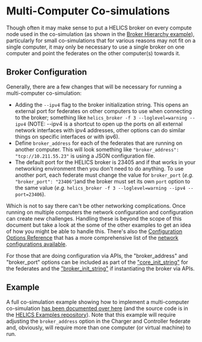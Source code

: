 # Multi-Computer Co-simulations

Though often it may make sense to put a HELICS broker on every compute node used in the co-simulation (as shown in the [Broker Hierarchy example](./borker_hierarchies.md)), particularly for small co-simulations that for various reasons may not fit on a single computer, it may only be necessary to use a single broker on one computer and point the federates on the other computer(s) towards it.

## Broker Configuration

Generally, there are a few changes that will be necessary for running a multi-computer co-simulation:

- Adding the `--ipv4` flag to the broker initialization string. This opens an external port for federates on other computers to use when connecting to the broker; something like `helics_broker -f 3 --loglevel=warning --ipv4` (NOTE: --ipv4 is a shortcut to open up the ports on all external network interfaces with ipv4 addresses, other options can do similar things on specific interfaces or with ipv6).
- Define `broker_address` for each of the federates that are running on another computer. This will look something like `"broker_address": "tcp://10.211.55.23"` is using a JSON configuration file.
- The default port for the HELICS broker is 23405 and if that works in your networking environment then you don't need to do anything. To use another port, each federate must change the value for `broker_port` (_e.g._ `"broker_port": "23406"`)and the broker must set its own `port` option to the same value (_e.g._ `helics_broker -f 3 --loglevel=warning --ipv4 --port=23406`).

Which is not to say there can't be other networking complications. Once running on multiple computers the network configuration and configuration can create new challenges. Handling these is beyond the scope of this document but take a look at the some of the other examples to get an idea of how you might be able to handle this. There's also the [Configuration Options Reference](../../references/configuration_options_reference.md) that has a more comprehensive list of the [network configurations available](./../references/configuration_options_reference.md#Network).

For those that are doing configuration via APIs, the "broker_address" and "broker_port" options can be included as part of the ["core_init_string"](../../references/configuration_options_reference.md#core-init-string-coreinitstring-coreinitstring-i) for the federates and the ["broker_init_string"](../../references/configuration_options_reference.md#broker-init-string-brokerinitstring-brokerinitstring) if instantiating the broker via APIs.

## Example

A full co-simulation example showing how to implement a multi-computer co-simulation [has been documented over here](../examples/advanced_examples/advanced_brokers_multicomputer.md) (and the source code is in the [HELICS Examples repository](https://github.com/GMLC-TDC/HELICS-Examples/tree/main/user_guide_examples/advanced/advanced_brokers/multi_computer)). Note that this example will require adjusting the `broker_address` option in the Charger and Controller federate and, obviously, will require more than one computer (or virtual machine) to run.
